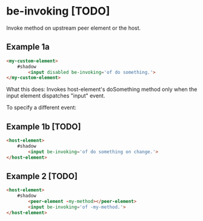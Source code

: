 # be-invoking [TODO]

Invoke method on upstream peer element or the host.

## Example 1a

```html
<my-custom-element>
    #shadow
        <input disabled be-invoking='of do something.'>
</my-custom-element>
```

What this does:  Invokes host-element's doSomething method only when the input element dispatches "input" event.

To specify a different event:

## Example 1b [TODO]

```html
<host-element>
    #shadow
        <input be-invoking='of do something on change.'>
</host-element>
```

## Example 2 [TODO]

```html
<host-element>
    #shadow
        <peer-element -my-method></peer-element>
        <input be-invoking='of -my-method.'>
</host-element>
```